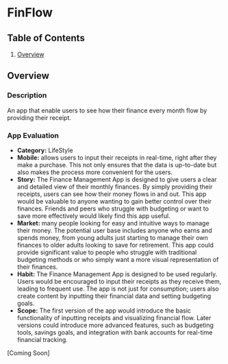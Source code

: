 # FinFlow

## Table of Contents

1. [Overview](#Overview)

## Overview

### Description
An app that enable users to see how their finance every month flow by providing their receipt.

### App Evaluation   
 - **Category:** LifeStyle
 - **Mobile:** allows users to input their receipts in real-time, right after they make a purchase. This not only ensures that the data is up-to-date but also makes the process more convenient for the users.
 - **Story:** The Finance Management App is designed to give users a clear and detailed view of their monthly finances. By simply providing their receipts, users can see how their money flows in and out. This app would be valuable to anyone wanting to gain better control over their finances. Friends and peers who struggle with budgeting or want to save more effectively would likely find this app useful.
 - **Market:** many people looking for easy and intuitive ways to manage their money. The potential user base includes anyone who earns and spends money, from young adults just starting to manage their own finances to older adults looking to save for retirement. This app could provide significant value to people who struggle with traditional budgeting methods or who simply want a more visual representation of their finances.
 - **Habit:** The Finance Management App is designed to be used regularly. Users would be encouraged to input their receipts as they receive them, leading to frequent use. The app is not just for consumption; users also create content by inputting their financial data and setting budgeting goals.
 - **Scope:** The first version of the app would introduce the basic functionality of inputting receipts and visualizing financial flow. Later versions could introduce more advanced features, such as budgeting tools, savings goals, and integration with bank accounts for real-time financial tracking.
 
[Coming Soon]
